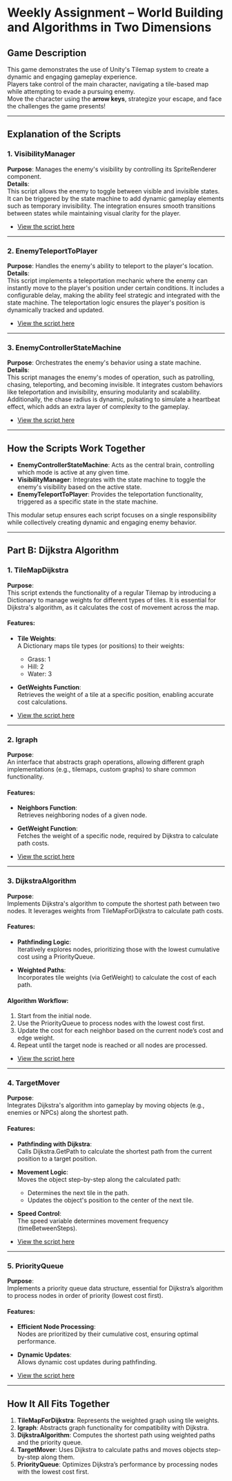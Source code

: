# Weekly Assignment – World Building and Algorithms in Two Dimensions

## Game Description

This game demonstrates the use of Unity's Tilemap system to create a dynamic and engaging gameplay experience.  
Players take control of the main character, navigating a tile-based map while attempting to evade a pursuing enemy.<br>
Move the character using the **arrow keys**, strategize your escape, and face the challenges the game presents!

---

## Explanation of the Scripts

### 1. VisibilityManager
**Purpose**: Manages the enemy's visibility by controlling its SpriteRenderer component.  
**Details**:  
This script allows the enemy to toggle between visible and invisible states. It can be triggered by the state machine to add dynamic gameplay elements such as temporary invisibility. The integration ensures smooth transitions between states while maintaining visual clarity for the player.  
- [View the script here](https://github.com/ComputerGameDev/05-tilemap-pathfinding/blob/master/Assets/Scripts/3-enemies/VisibilityManager.cs)

---

### 2. EnemyTeleportToPlayer
**Purpose**: Handles the enemy's ability to teleport to the player's location.  
**Details**:  
This script implements a teleportation mechanic where the enemy can instantly move to the player's position under certain conditions. It includes a configurable delay, making the ability feel strategic and integrated with the state machine. The teleportation logic ensures the player's position is dynamically tracked and updated.  
- [View the script here](https://github.com/ComputerGameDev/05-tilemap-pathfinding/blob/master/Assets/Scripts/3-enemies/EnemyTeleportToPlayer.cs)

---

### 3. EnemyControllerStateMachine
**Purpose**: Orchestrates the enemy's behavior using a state machine.  
**Details**:  
This script manages the enemy's modes of operation, such as patrolling, chasing, teleporting, and becoming invisible. It integrates custom behaviors like teleportation and invisibility, ensuring modularity and scalability. Additionally, the chase radius is dynamic, pulsating to simulate a heartbeat effect, which adds an extra layer of complexity to the gameplay.  
- [View the script here](https://github.com/ComputerGameDev/05-tilemap-pathfinding/blob/master/Assets/Scripts/3-enemies/EnemyControllerStateMachine.cs)

---

## How the Scripts Work Together
- **EnemyControllerStateMachine**: Acts as the central brain, controlling which mode is active at any given time.
- **VisibilityManager**: Integrates with the state machine to toggle the enemy's visibility based on the active state.
- **EnemyTeleportToPlayer**: Provides the teleportation functionality, triggered as a specific state in the state machine.

This modular setup ensures each script focuses on a single responsibility while collectively creating dynamic and engaging enemy behavior.

---

## Part B: Dijkstra Algorithm

### 1. TileMapDijkstra
**Purpose**:  
This script extends the functionality of a regular Tilemap by introducing a Dictionary to manage weights for different types of tiles. It is essential for Dijkstra's algorithm, as it calculates the cost of movement across the map.

#### Features:
- **Tile Weights**:  
  A Dictionary maps tile types (or positions) to their weights:
  - Grass: 1
  - Hill:  2
  - Water: 3

- **GetWeights Function**:  
  Retrieves the weight of a tile at a specific position, enabling accurate cost calculations.

- [View the script here](https://github.com/ComputerGameDev/05-tilemap-pathfinding/blob/master/Assets/Scripts/0-bfs/TilemapGraphDijkstra.cs)

---

### 2. Igraph
**Purpose**:  
An interface that abstracts graph operations, allowing different graph implementations (e.g., tilemaps, custom graphs) to share common functionality.

#### Features:
- **Neighbors Function**:  
  Retrieves neighboring nodes of a given node.

- **GetWeight Function**:  
  Fetches the weight of a specific node, required by Dijkstra to calculate path costs.

- [View the script here](https://github.com/ComputerGameDev/05-tilemap-pathfinding/blob/master/Assets/Scripts/0-bfs/IGraph.cs)

---

### 3. DijkstraAlgorithm
**Purpose**:  
Implements Dijkstra's algorithm to compute the shortest path between two nodes. It leverages weights from TileMapForDijkstra to calculate path costs.

#### Features:
- **Pathfinding Logic**:  
  Iteratively explores nodes, prioritizing those with the lowest cumulative cost using a PriorityQueue.

- **Weighted Paths**:  
  Incorporates tile weights (via GetWeight) to calculate the cost of each path.

#### Algorithm Workflow:
1. Start from the initial node.
2. Use the PriorityQueue to process nodes with the lowest cost first.
3. Update the cost for each neighbor based on the current node’s cost and edge weight.
4. Repeat until the target node is reached or all nodes are processed.

- [View the script here](https://github.com/ComputerGameDev/05-tilemap-pathfinding/blob/master/Assets/Scripts/0-bfs/DijkstraAlgorithm.cs)

---

### 4. TargetMover
**Purpose**:  
Integrates Dijkstra's algorithm into gameplay by moving objects (e.g., enemies or NPCs) along the shortest path.

#### Features:
- **Pathfinding with Dijkstra**:  
  Calls Dijkstra.GetPath to calculate the shortest path from the current position to a target position.

- **Movement Logic**:  
  Moves the object step-by-step along the calculated path:
  - Determines the next tile in the path.
  - Updates the object's position to the center of the next tile.

- **Speed Control**:  
  The speed variable determines movement frequency (timeBetweenSteps).

- [View the script here](https://github.com/ComputerGameDev/05-tilemap-pathfinding/blob/master/Assets/Scripts/2-player/TargetMover.cs)

---

### 5. PriorityQueue
**Purpose**:  
Implements a priority queue data structure, essential for Dijkstra’s algorithm to process nodes in order of priority (lowest cost first).

#### Features:
- **Efficient Node Processing**:  
  Nodes are prioritized by their cumulative cost, ensuring optimal performance.

- **Dynamic Updates**:  
  Allows dynamic cost updates during pathfinding.

- [View the script here](https://github.com/ComputerGameDev/05-tilemap-pathfinding/blob/master/Assets/Scripts/0-bfs/PriorityQueue.cs)

---

## How It All Fits Together

1. **TileMapForDijkstra**: Represents the weighted graph using tile weights.
2. **Igraph**: Abstracts graph functionality for compatibility with Dijkstra.
3. **DijkstraAlgorithm**: Computes the shortest path using weighted paths and the priority queue.
4. **TargetMover**: Uses Dijkstra to calculate paths and moves objects step-by-step along them.
5. **PriorityQueue**: Optimizes Dijkstra’s performance by processing nodes with the lowest cost first.

